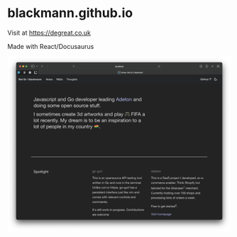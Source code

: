 # blackmann.github.io

Visit at https://degreat.co.uk 

Made with React/Docusaurus

![Snapshot](static/img/snapshot.png)

